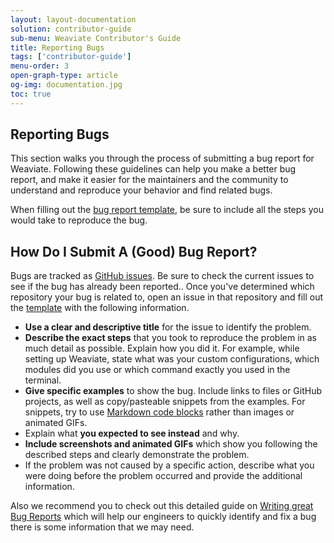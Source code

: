 ```yaml
---
layout: layout-documentation
solution: contributor-guide
sub-menu: Weaviate Contributor's Guide
title: Reporting Bugs 
tags: ['contributor-guide']
menu-order: 3
open-graph-type: article
og-img: documentation.jpg
toc: true
---
```

## Reporting Bugs

This section walks you through the process of submitting a bug report for Weaviate. Following these guidelines can help you make a better bug report, and make it easier for the maintainers and the community to understand and reproduce your behavior and find related bugs.

When filling out the [bug report template](https://github.com/semi-technologies/weaviate-io/blob/main/.github/ISSUE_TEMPLATE/report_bug.yml), be sure to include all the steps you would take to reproduce the bug. 

## How Do I Submit A (Good) Bug Report?

Bugs are tracked as [GitHub issues](https://github.com/semi-technologies/weaviate/issues). Be sure to check the current issues to see if the bug has already been reported.. Once you've determined which repository your bug is related to, open an issue in that repository and fill out the [template](https://github.com/semi-technologies/weaviate-io/blob/main/.github/ISSUE_TEMPLATE/report_bug.yml) with the following information.

* **Use a clear and descriptive title** for the issue to identify the problem.
* **Describe the exact steps** that you took to reproduce the problem in as much detail as possible. Explain how you did it. For example, while setting up Weaviate, state what was your custom configurations, which modules did you use or which command exactly you used in the terminal. 
* **Give specific examples** to show the bug. Include links to files or GitHub projects, as well as copy/pasteable snippets from the examples. For snippets, try to use [Markdown code blocks](https://help.github.com/articles/markdown-basics/#multiple-lines) rather than images or animated GIFs.
* Explain what **you expected to see instead** and why.
* **Include screenshots and animated GIFs** which show you following the described steps and clearly demonstrate the problem.
* If the problem was not caused by a specific action, describe what you were doing before the problem occurred and provide the additional information.

Also we recommend you to check out this detailed guide on [Writing great Bug Reports](/developers/weaviate/current/tutorials/write-great-bug-reports.html) which will help our engineers to quickly identify and fix a bug there is some information that we may need.